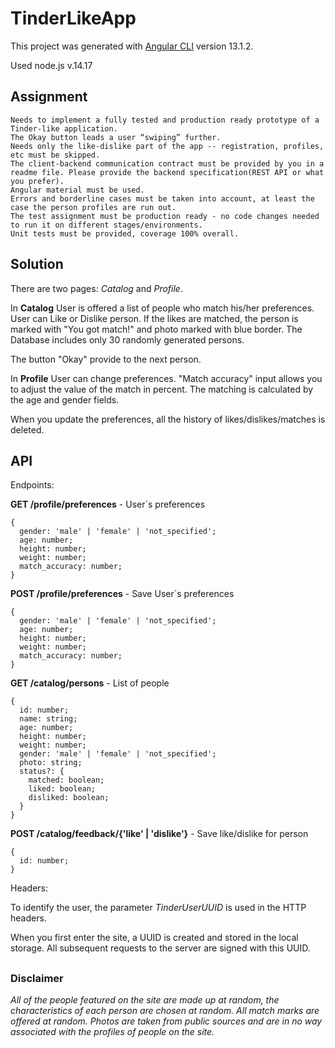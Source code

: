 # TinderLikeApp

This project was generated with [Angular CLI](https://github.com/angular/angular-cli) version 13.1.2.

Used node.js v.14.17 

## Assignment

```
Needs to implement a fully tested and production ready prototype of a Tinder-like application.
The Okay button leads a user “swiping” further.
Needs only the like-dislike part of the app -- registration, profiles, etc must be skipped.
The client-backend communication contract must be provided by you in a readme file. Please provide the backend specification(REST API or what you prefer).
Angular material must be used.
Errors and borderline cases must be taken into account, at least the case the person profiles are run out.
The test assignment must be production ready - no code changes needed to run it on different stages/environments.
Unit tests must be provided, coverage 100% overall.
```

## Solution

There are two pages: *Catalog* and *Profile*.

In **Catalog** User is offered a list of people who match his/her preferences. User can Like or Dislike person. If the likes are matched, the person is marked with "You got match!" and photo marked with blue border. The Database includes only 30 randomly generated persons.

The button "Okay" provide to the next person.

In **Profile** User can change preferences. "Match accuracy" input allows you to adjust the value of the match in percent. The matching is calculated by the age and gender fields. 

When you update the preferences, all the history of likes/dislikes/matches is deleted.

## API

Endpoints:

**GET /profile/preferences** - User`s preferences
```
{
  gender: 'male' | 'female' | 'not_specified';
  age: number;
  height: number;
  weight: number;
  match_accuracy: number;
}
```

**POST /profile/preferences** - Save User`s preferences
```
{
  gender: 'male' | 'female' | 'not_specified';
  age: number;
  height: number;
  weight: number;
  match_accuracy: number;
}
```

**GET /catalog/persons** - List of people
```
{
  id: number;
  name: string;
  age: number;
  height: number;
  weight: number;
  gender: 'male' | 'female' | 'not_specified';
  photo: string;
  status?: {
    matched: boolean;
    liked: boolean;
    disliked: boolean;
  }
}
```

**POST /catalog/feedback/{'like' | 'dislike'}** - Save like/dislike for person
```
{
  id: number;
}
```

Headers: 

To identify the user, the parameter *TinderUserUUID* is used in the HTTP headers.

When you first enter the site, a UUID is created and stored in the local storage. All subsequent requests to the server are signed with this UUID.


##
### Disclaimer
*All of the people featured on the site are made up at random, the characteristics of each person are chosen at random. All match marks are offered at random. Photos are taken from public sources and are in no way associated with the profiles of people on the site.*
